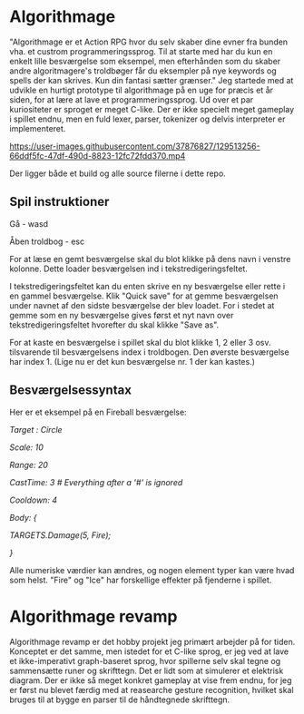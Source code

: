 # Algorithmage
"Algorithmage er et Action RPG hvor du selv skaber dine evner fra bunden vha. et custrom programmeringssprog. Til at starte med har du kun en enkelt lille besværgelse som eksempel, men efterhånden som du skaber andre algoritmagere's troldbøger får du eksempler på nye keywords og spells der kan skrives. Kun din fantasi sætter grænser."
Jeg startede med at udvikle en hurtigt prototype til algorithmage på en uge for præcis et år siden, for at lære at lave et programmeringssprog. Ud over et par kuriositeter er sproget er meget C-like. Der er ikke specielt meget gameplay i spillet endnu, men en fuld lexer, parser, tokenizer og delvis interpreter er implementeret.

https://user-images.githubusercontent.com/37876827/129513256-66ddf5fc-47df-490d-8823-12fc72fdd370.mp4

Der ligger både et build og alle source filerne i dette repo.
## Spil instruktioner
Gå - wasd

Åben troldbog - esc

For at læse en gemt besværgelse skal du blot klikke på dens navn i venstre kolonne. Dette loader besværgelsen ind i tekstredigeringsfeltet.

I tekstredigeringsfeltet kan du enten skrive en ny besværgelse eller rette i en gammel besværgelse. Klik "Quick save" for at gemme besværgelsen under navnet af den sidste besværgelse der blev loadet. For i stedet at gemme som en ny besværgelse gives først et nyt navn over tekstredigeringsfeltet hvorefter du skal klikke "Save as".

For at kaste en besværgelse i spillet skal du blot klikke 1, 2 eller 3 osv. tilsvarende til besværgelsens index i troldbogen. Den øverste besværgelse har index 1.
(Lige nu er det kun besværgelse nr. 1 der kan kastes.)

## Besværgelsessyntax
Her er et eksempel på en Fireball besværgelse:


_Target : Circle_

_Scale: 10_

_Range: 20_   

_CastTime: 3   # Everything after a '#' is ignored_

_Cooldown: 4_

_Body: {_

   _TARGETS.Damage(5, Fire);_

_}_

Alle numeriske værdier kan ændres, og nogen element typer kan være hvad som helst. "Fire" og "Ice" har forskellige effekter på fjenderne i spillet.

# Algorithmage revamp
Algorithmage revamp er det hobby projekt jeg primært arbejder på for tiden. Konceptet er det samme, men istedet for et C-like sprog, er jeg ved at lave et ikke-imperativt graph-baseret sprog, hvor spillerne selv skal tegne og sammensætte runer og skrifttegn. Det er lidt som at simulerer et elektrisk diagram. Der er ikke så meget konkret gameplay at vise frem endnu, for jeg er først nu blevet færdig med at reasearche gesture recognition, hvilket skal bruges til at bygge en parser til de håndtegnede skrifttegn.
